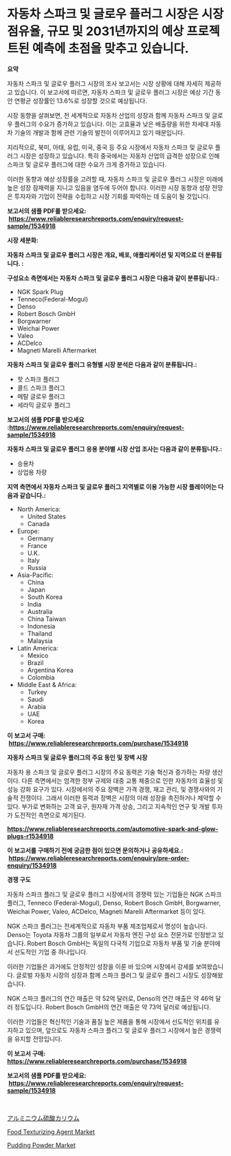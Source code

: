 <p><h1>자동차 스파크 및 글로우 플러그 시장은 시장 점유율, 규모 및 2031년까지의 예상 프로젝트된 예측에 초점을 맞추고 있습니다.</h1></p><p><strong>요약</strong></p>
<p><p>자동차 스파크 및 글로우 플러그 시장의 조사 보고서는 시장 상황에 대해 자세히 제공하고 있습니다. 이 보고서에 따르면, 자동차 스파크 및 글로우 플러그 시장은 예상 기간 동안 연평균 성장률인 13.6%로 성장할 것으로 예상됩니다.</p><p>시장 동향을 살펴보면, 전 세계적으로 자동차 산업의 성장과 함께 자동차 스파크 및 글로우 플러그의 수요가 증가하고 있습니다. 이는 고효율과 낮은 배출량을 위한 차세대 자동차 기술의 개발과 함께 관련 기술의 발전이 이루어지고 있기 때문입니다.</p><p>지리적으로, 북미, 아태, 유럽, 미국, 중국 등 주요 시장에서 자동차 스파크 및 글로우 플러그 시장은 성장하고 있습니다. 특히 중국에서는 자동차 산업의 급격한 성장으로 인해 스파크 및 글로우 플러그에 대한 수요가 크게 증가하고 있습니다.</p><p>이러한 동향과 예상 성장률을 고려할 때, 자동차 스파크 및 글로우 플러그 시장은 미래에 높은 성장 잠재력을 지니고 있음을 염두에 두어야 합니다. 이러한 시장 동향과 성장 전망은 투자자와 기업이 전략을 수립하고 시장 기회를 파악하는 데 도움이 될 것입니다.</p></p>
<p><strong>보고서의 샘플 PDF를 받으세요: &nbsp;<a href="https://www.reliableresearchreports.com/enquiry/request-sample/1534918">https://www.reliableresearchreports.com/enquiry/request-sample/1534918</a></strong></p>
<p><strong>시장 세분화:</strong></p>
<p><strong> 자동차 스파크 및 글로우 플러그 시장은 개요, 배포, 애플리케이션 및 지역으로 더 분류됩니다. :</strong></p>
<p><strong>구성요소 측면에서는 자동차 스파크 및 글로우 플러그 시장은 다음과 같이 분류됩니다.:</strong></p>
<p><ul><li>NGK Spark Plug</li><li>Tenneco(Federal-Mogul)</li><li>Denso</li><li>Robert Bosch GmbH</li><li>Borgwarner</li><li>Weichai Power</li><li>Valeo</li><li>ACDelco</li><li>Magneti Marelli Aftermarket</li></ul></p>
<p><strong> 자동차 스파크 및 글로우 플러그 유형별 시장 분석은 다음과 같이 분류됩니다.:</strong></p>
<p><ul><li>핫 스파크 플러그</li><li>콜드 스파크 플러그</li><li>메탈 글로우 플러그</li><li>세라믹 글로우 플러그</li></ul></p>
<p><strong>보고서의 샘플 PDF를 받으세요 :<a href="https://www.reliableresearchreports.com/enquiry/request-sample/1534918">https://www.reliableresearchreports.com/enquiry/request-sample/1534918</a></strong></p>
<p><strong> 자동차 스파크 및 글로우 플러그 응용 분야별 시장 산업 조사는 다음과 같이 분류됩니다.:</strong></p>
<p><ul><li>승용차</li><li>상업용 차량</li></ul></p>
<p><strong>지역 측면에서 자동차 스파크 및 글로우 플러그 지역별로 이용 가능한 시장 플레이어는 다음과 같습니다.:</strong></p>
<p><ul>
    <li>
        North America:
        <ul>
            <li>United States</li>
            <li>Canada</li>
        </ul>
    </li>
    <li>
        Europe:
        <ul>
            <li>Germany</li>
            <li>France</li>
            <li>U.K.</li>
            <li>Italy</li>
            <li>Russia</li>
        </ul>
    </li>
    <li>
        Asia-Pacific:
        <ul>
            <li>China</li>
            <li>Japan</li>
            <li>South Korea</li>
            <li>India</li>
            <li>Australia</li>
            <li>China Taiwan</li>
            <li>Indonesia</li>
            <li>Thailand</li>
            <li>Malaysia</li>
        </ul>
    </li>
    <li>
        Latin America:
        <ul>
            <li>Mexico</li>
            <li>Brazil</li>
            <li>Argentina Korea</li>
            <li>Colombia</li>
        </ul>
    </li>
    <li>
        Middle East & Africa:
        <ul>
            <li>Turkey</li>
            <li>Saudi</li>
            <li>Arabia</li>
            <li>UAE</li>
            <li>Korea</li>
        </ul>
    </li>
    </ul></p>
<p><strong>이 보고서 구매: &nbsp;<a href="https://www.reliableresearchreports.com/purchase/1534918">https://www.reliableresearchreports.com/purchase/1534918</a></strong></p>
<p><strong>자동차 스파크 및 글로우 플러그의 주요 동인 및 장벽 시장</strong></p>
<p><p>자동차 용 스파크 및 글로우 플러그 시장의 주요 동력은 기술 혁신과 증가하는 차량 생산이다. 다른 측면에서는 엄격한 정부 규제와 대중 교통 체중으로 인한 자동차의 효율성 및 성능 강화 요구가 있다. 시장에서의 주요 장벽은 가격 경쟁, 재고 관리, 및 경쟁사와의 기술적 전쟁이다. 그래서 이러한 동력과 장벽은 시장의 미래 성장을 촉진하거나 제약할 수 있다. 부가로 변화하는 고객 요구, 원자재 가격 상승, 그리고 지속적인 연구 및 개발 투자가 도전적인 측면으로 제기된다.</p></p>
<p><strong><a href="https://www.reliableresearchreports.com/automotive-spark-and-glow-plugs-r1534918">https://www.reliableresearchreports.com/automotive-spark-and-glow-plugs-r1534918</a></strong></p>
<p><strong>이 보고서를 구매하기 전에 궁금한 점이 있으면 문의하거나 공유하세요.: &nbsp;<a href="https://www.reliableresearchreports.com/enquiry/pre-order-enquiry/1534918">https://www.reliableresearchreports.com/enquiry/pre-order-enquiry/1534918</a></strong></p>
<p><strong>경쟁 구도</strong></p>
<p><p>자동차 스파크 플러그 및 글로우 플러그 시장에서의 경쟁력 있는 기업들은 NGK 스파크 플러그, Tenneco (Federal-Mogul), Denso, Robert Bosch GmbH, Borgwarner, Weichai Power, Valeo, ACDelco, Magneti Marelli Aftermarket 등이 있다. </p><p>NGK 스파크 플러그는 전세계적으로 자동차 부품 제조업체로서 명성이 높습니다. Denso는 Toyota 자동차 그룹의 일부로서 자동차 엔진 구성 요소 전문가로 인정받고 있습니다. Robert Bosch GmbH는 독일의 다국적 기업으로 자동차 부품 및 기술 분야에서 선도적인 기업 중 하나입니다.</p><p>이러한 기업들은 과거에도 안정적인 성장을 이룬 바 있으며 시장에서 강세를 보여왔습니다. 글로벌 자동차 시장의 성장과 함께 스파크 플러그 및 글로우 플러그 시장도 성장해왔습니다.</p><p>NGK 스파크 플러그의 연간 매출은 약 52억 달러로, Denso의 연간 매출은 약 46억 달러 정도입니다. Robert Bosch GmbH의 연간 매출은 약 73억 달러로 예상됩니다.</p><p>이러한 기업들은 혁신적인 기술과 품질 높은 제품을 통해 시장에서 선도적인 위치를 유지하고 있으며, 앞으로도 자동차 스파크 플러그 및 글로우 플러그 시장에서 높은 경쟁력을 유지할 전망입니다.</p></p>
<p><strong>이 보고서 구매: &nbsp; <a href="https://www.reliableresearchreports.com/purchase/1534918">https://www.reliableresearchreports.com/purchase/1534918</a></strong></p>
<p><strong>보고서의 샘플 PDF를 받으세요: &nbsp;<a href="https://www.reliableresearchreports.com/enquiry/request-sample/1534918">https://www.reliableresearchreports.com/enquiry/request-sample/1534918</a></strong><strong></strong></p>
<p>&nbsp;</p>
<p><p><a href="https://github.com/schmahlson/Market-Research-Report-List-1/blob/main/114909420109.md">アルミニウム硫酸カリウム</a></p><p><a href="https://github.com/pgtimber/Market-Research-Report-List-2/blob/main/food-texturizing-agent-market.md">Food Texturizing Agent Market</a></p><p><a href="https://github.com/lataunyatinikmelvin59ilbd0dv/Market-Research-Report-List-2/blob/main/pudding-powder-market.md">Pudding Powder Market</a></p></p>